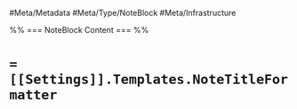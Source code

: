 #Meta/Metadata #Meta/Type/NoteBlock #Meta/Infrastructure 

%% === NoteBlock Content === %%
# `=[[Settings]].Templates.NoteTitleFormatter`